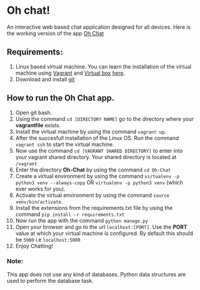 # Oh chat!
An interactive web based chat application designed for all devices.
Here is the working version of the app [Oh Chat](https://oh-chat.herokuapp.com)

## Requirements:
1. Linux based virtual machine. You can learn the installation of the virtual machine using [Vagrant](https://www.vagrantup.com/) and [Virtual box](https://www.virtualbox.org/wiki/Downloads) [here](http://www.bogotobogo.com/DevOps/Vagrant/Vagrant_VirtualBox.php).
2. Download and install [git](https://git-scm.com/downloads)

## How to run the **Oh Chat** app.
1. Open git bash.
2. Using the command `cd [DIRECTORY NAME]` go to the directory where your **vagrantfile** exists.
3. Install the virtual machine by using the command `vagrant up`.
4. After the succesfull installation of the Linux OS. Run the command `vagrant ssh` to start the virtual machine.
5. Now use the command `cd [VAGRANT SHARED DIRECTORY]` to enter into your vagrant shared directory. Your shared directory is located at `/vagrant`
6. Enter the directory **Oh-Chat** by using the command `cd Oh-Chat`
7. Create a virtual environment by using the command `virtualenv -p python3 venv --always-copy` OR `virtualenv -p python3 venv` (which ever works for you).
8. Activate the virtual environment by using the command `source venv/bin/activate`.
9. Install the extensions from the requirements.txt file by using the command `pip install -r requirements.txt`
10. Now run the app with the command `python manage.py`
11. Open your browser and go to the url `localhost:[PORT]`. Use the **PORT** value at which your virtual machine is configured. By default this should be `5000` i.e `localhost:5000`
12. Enjoy Chatting!

### Note:
This app does not use any kind of databases.
Python data structures are used to perform the database task.
